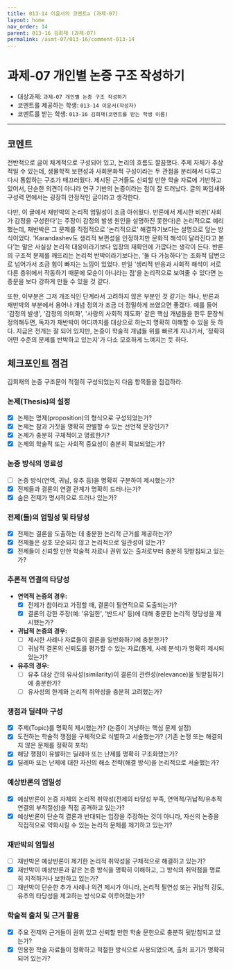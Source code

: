 ```yaml
---
title: 013-14 이윤서의 코멘트a (과제-07) 
layout: home
nav_order: 14
parent: 013-16 김희재 (과제-07)
permalink: /asmt-07/013-16/comment-013-14
---
```


# 과제-07 개인별 논증 구조 작성하기

- 대상과제: `과제-07 개인별 논증 구조 작성하기`
- 코멘트를 제공하는 학생: `013-14 이윤서(작성자)` 
- 코멘트를 받는 학생: `013-16 김희재(코멘트를 받는 학생 이름)` 

---

## 코멘트

전반적으로 글이 체계적으로 구성되어 있고, 논리의 흐름도 깔끔했다. 주제 자체가 추상적일 수 있는데, 생물학적 보편성과 사회문화적 구성이라는 두 관점을 분리해서 다루고 다시 통합하는 구조가 매끄러웠다. 제시된 근거들도 신뢰할 만한 학술 자료에 기반하고 있어서, 단순한 의견이 아니라 연구 기반의 논증이라는 점이 잘 드러났다. 글의 짜임새와 구성력 면에서는 굉장히 안정적인 글이라고 생각한다.

다만, 이 글에서 재반박의 논리적 엄밀성이 조금 아쉬웠다. 반론에서 제시한 비판('사회가 감정을 구성한다'는 주장이 감정의 발생 원인을 설명하진 못한다)은 논리적으로 예리했는데, 재반박은 그 문제를 직접적으로 '논리적으로' 해결하기보다는 설명으로 덮는 방식이었다. 'Karandashev도 생리적 보편성을 인정하지만 문화적 해석이 달라진다고 본다'는 말은 사실상 논리적 대응이라기보다 입장의 재확인에 가깝다는 생각이 든다. 반론의 구조적 문제를 깨뜨리는 논리적 반박이라기보다는, '둘 다 가능하다'는 조화적 답변으로 넘어가서 조금 힘이 빠지는 느낌이 있었다. 만일 '생리적 반응과 사회적 해석이 서로 다른 층위에서 작동하기 때문에 모순이 아니라는 점'을 논리적으로 보여줄 수 있다면 논증문을 보다 강하게 만들 수 있을 것 같다. 

또한, 이부분은 그저 개조식인 단계라서 고려하지 않은 부분인 것 같기는 하나, 반론과 재반박의 부분에서 용어나 개념 정의가 조금 더 정밀하게 쓰였으면 좋겠다. 예를 들어 '감정의 발생', '감정의 의미화', '사랑의 사회적 제도화' 같은 핵심 개념들을 한두 문장씩 정의해두면, 독자가 재반박이 어디까지를 대상으로 하는지 명확히 이해할 수 있을 듯 하다. 지금은 전개는 잘 되어 있지만, 논증이 학술적 개념들 위를 빠르게 지나가서, '정확히 어떤 수준의 문제를 반박하고 있는지'가 다소 모호하게 느껴지는 듯 하다.

## 체크포인트 점검

김희재의 논증 구조문이 적절히 구성되었는지 다음 항목들을 점검하라.

### **논제(Thesis)의 설정**
- [x] 논제는 명제(proposition)의 형식으로 구성되었는가?
- [x] 논제는 참과 거짓을 명확히 판별할 수 있는 선언적 문장인가?
- [x] 논제가 충분히 구체적이고 명료한가?
- [x] 논제의 학술적 또는 사회적 중요성이 충분히 확보되었는가?

### **논증 방식의 명료성**
- [ ] 논증 방식(연역, 귀납, 유추 등)을 명확히 구분하여 제시했는가?
- [x] 전제들과 결론의 연결 관계가 명확히 드러나는가?
- [x] 숨은 전제가 명시적으로 드러나 있는가?

### **전제(들)의 엄밀성 및 타당성**
- [x] 전제는 결론을 도출하는 데 충분한 논리적 근거를 제공하는가?
- [x] 전제들은 상호 모순되지 않고 논리적으로 일관성이 있는가?
- [x] 전제들이 신뢰할 만한 학술적 자료나 권위 있는 출처로부터 충분히 뒷받침되고 있는가?

### **추론적 연결의 타당성**
- **연역적 논증의 경우:**
  - [x] 전제가 참이라고 가정할 때, 결론이 필연적으로 도출되는가?
  - [x] 결론의 강한 주장(예: '유일한', '반드시' 등)에 대해 충분한 논리적 정당성을 제시했는가?

- **귀납적 논증의 경우:**
  - [ ] 제시한 사례나 자료들이 결론을 일반화하기에 충분한가?
  - [ ] 귀납적 결론의 신뢰도를 평가할 수 있는 자료(통계, 사례 분석)가 명확히 제시되었는가?

- **유추의 경우:**
  - [ ] 유추 대상 간의 유사성(similarity)이 결론의 관련성(relevance)을 뒷받침하기에 충분한가?
  - [ ] 유사성의 한계와 논리적 취약성을 충분히 고려했는가?

### **쟁점과 딜레마 구성**
- [x] 주제(Topic)를 명확히 제시했는가? (논증이 겨냥하는 핵심 문제 설정)
- [x] 도전하는 학술적 쟁점을 구체적으로 식별하고 서술했는가? (기존 논쟁 또는 해결되지 않은 문제를 정확히 포착)
- [x] 해당 쟁점이 유발하는 딜레마 또는 난제를 명확히 구조화했는가?
- [x] 딜레마 또는 난제에 대한 자신의 해소 전략(해결 방식)을 논리적으로 서술했는가?

### **예상반론의 엄밀성**
- [x] 예상반론이 논증 자체의 논리적 취약성(전제의 타당성 부족, 연역적/귀납적/유추적 연결의 부적절성)을 직접 공격하고 있는가?
- [x] 예상반론이 단순히 결론과 반대되는 입장을 주장하는 것이 아니라, 자신의 논증을 직접적으로 약화시킬 수 있는 논리적 문제를 제기하고 있는가?

### **재반박의 엄밀성**
- [ ] 재반박은 예상반론이 제기한 논리적 취약성을 구체적으로 해결하고 있는가?
- [x] 재반박이 예상반론과 같은 논증 방식을 명확히 이해하고, 그 방식의 취약점을 명료히 지적하거나 보완하고 있는가?
- [ ] 재반박이 단순한 추가 사례나 의견 제시가 아니라, 논리적 필연성 또는 귀납적 강도, 유추의 타당성을 제고하는 방식으로 이루어졌는가?

### **학술적 출처 및 근거 활용**
- [x] 주요 전제와 근거들이 권위 있고 신뢰할 만한 학술 문헌으로 충분히 뒷받침되고 있는가?
- [x] 인용한 학술 자료들이 정확하고 적절한 방식으로 사용되었으며, 출처 표기가 명확히 되어 있는가?
